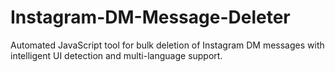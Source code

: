 # Instagram-DM-Message-Deleter
Automated JavaScript tool for bulk deletion of Instagram DM messages with intelligent UI detection and multi-language support.
